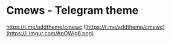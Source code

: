 # Cmews - Telegram theme
https://t.me/addtheme/cmewc
![https://t.me/addtheme/cmewc](https://i.imgur.com/AnOWig6.png)
